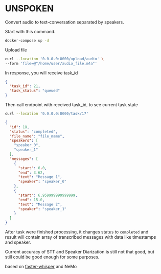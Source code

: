 # UNSPOKEN

Convert audio to text-conversation separated by speakers.

Start with this command.

```bash
docker-compose up -d
```

Upload file

```bash
curl --location '0.0.0.0:8000/upload/audio' \
--form 'file=@"/home/user/audio_file.m4a"'
```

In response, you will receive task_id

```json
{
  "task_id": 21,
  "task_status": "queued"
}
```

Then call endpoint with received task_id, to see current task state

```bash
curl --location '0.0.0.0:8000/task/17'
```

```json
{
  "id": 18,
  "status": "completed",
  "file_name": "file_name",
  "speakers": [
    "speaker_0",
    "speaker_1"
  ],
  "messages": [
    {
      "start": 0.0,
      "end": 3.62,
      "text": "Message 1",
      "speaker": "speaker_0"
    },
    {
      "start": 6.959999999999999,
      "end": 15.0,
      "text": "Message 2",
      "speaker": "speaker_1"
    }
  ]
}
```

After task were finished processing, it changes status to `completed` and result will contain array of transcribed
messages with data like timestamps and speaker.

Current accuracy of STT and Speaker Diarization is still not that good, but still could be good enough for some
purposes.

based on [faster-whisper](https://github.com/guillaumekln/faster-whisper) and NeMo 
